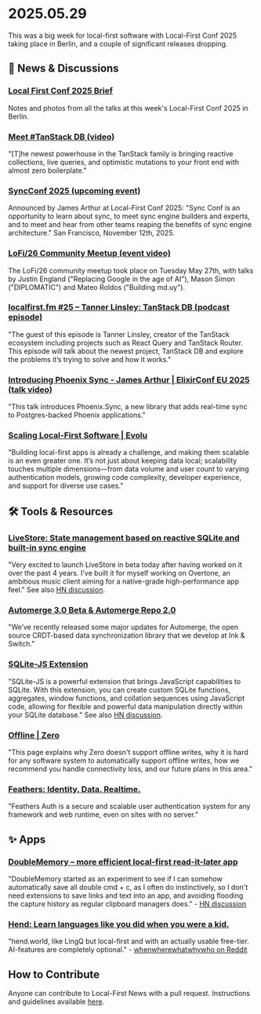 # 2025.05.29

This was a big week for local-first software with Local-First Conf 2025 taking place in Berlin, and a couple of significant releases dropping.


## 📰 News & Discussions

### [Local First Conf 2025 Brief](https://feynon.notion.site/localfirstdays2025brief)
Notes and photos from all the talks at this week's Local-First Conf 2025 in Berlin.

### [Meet #TanStack DB (video)](https://x.com/BetterStackHQ/status/1924945010606195076)
"[T]he newest powerhouse in the TanStack family is bringing reactive collections, live queries, and optimistic mutations to your front end with almost zero boilerplate."

### [SyncConf 2025 (upcoming event)](https://syncconf.dev/)
Announced by James Arthur at Local-First Conf 2025: "Sync Conf is an opportunity to learn about sync, to meet sync engine builders and experts, and to meet and hear from other teams reaping the benefits of sync engine architecture." San Francisco, November 12th, 2025.

### [LoFi/26 Community Meetup (event video)](https://www.youtube.com/watch?v=OJF6_UVoduc&list=PLTbD2QA-VMnXFsLbuPGz1H-Najv9MD2-H&index=26)
The LoFi/26 community meetup took place on Tuesday May 27th, with talks by Justin England ("Replacing Google in the age of AI"), Mason Simon ("DIPLOMATIC") and Mateo Roldos ("Building md.uy").

### [localfirst.fm #25 – Tanner Linsley: TanStack DB (podcast episode)](https://www.localfirst.fm/25)
"The guest of this episode is Tanner Linsley, creator of the TanStack ecosystem including projects such as React Query and TanStack Router. This episode will talk about the newest project, TanStack DB and explore the problems it’s trying to solve and how it works."

### [Introducing Phoenix Sync - James Arthur | ElixirConf EU 2025 (talk video)](https://www.youtube.com/watch?v=4IWShnVuRCg)
"This talk introduces Phoenix.Sync, a new library that adds real-time sync to Postgres-backed Phoenix applications."

### [Scaling Local-First Software | Evolu](https://www.evolu.dev/blog/scaling-local-first-software)
"Building local-first apps is already a challenge, and making them scalable is an even greater one. It’s not just about keeping data local; scalability touches multiple dimensions—from data volume and user count to varying authentication models, growing code complexity, developer experience, and support for diverse use cases."


## 🛠️ Tools & Resources

### [LiveStore: State management based on reactive SQLite and built-in sync engine](https://livestore.dev/)
"Very excited to launch LiveStore in beta today after having worked on it over the past 4 years. I've built it for myself working on Overtone, an ambitious music client aiming for a native-grade high-performance app feel." See also [HN discussion](https://news.ycombinator.com/item?id=44105412).

### [Automerge 3.0 Beta & Automerge Repo 2.0](https://www.inkandswitch.com/newsletter/dispatch-011/)
"We’ve recently released some major updates for Automerge, the open source CRDT-based data synchronization library that we develop at Ink & Switch."

### [SQLite-JS Extension](https://github.com/sqliteai/sqlite-js)
"SQLite-JS is a powerful extension that brings JavaScript capabilities to SQLite. With this extension, you can create custom SQLite functions, aggregates, window functions, and collation sequences using JavaScript code, allowing for flexible and powerful data manipulation directly within your SQLite database." See also [HN discussion](https://news.ycombinator.com/item?id=44061836).

### [Offline | Zero](https://zero.rocicorp.dev/docs/offline)
"This page explains why Zero doesn't support offline writes, why it is hard for any software system to automatically support offline writes, how we recommend you handle connectivity loss, and our future plans in this area."

### [Feathers: Identity. Data. Realtime.](https://feathers.dev/)
"Feathers Auth is a secure and scalable user authentication system for any framework and web runtime, even on sites with no server."


## ✨ Apps

### [DoubleMemory – more efficient local-first read-it-later app](https://doublememory.com/)
"DoubleMemory started as an experiment to see if I can somehow automatically save all double cmd + c, as I often do instinctively, so I don't need extensions to save links and text into an app, and avoiding flooding the capture history as regular clipboard managers does." - [HN discussion](https://news.ycombinator.com/item?id=44075451)

### [Hend: Learn languages like you did when you were a kid.](https://hend.world/)
"hend.world, like LingQ but local-first and with an actually usable free-tier. AI-features are completely optional." - [whenwherewhatwhywho on Reddit](https://www.reddit.com/r/languagelearning/comments/1kupo9w/comment/mu8kna2/)


## How to Contribute
Anyone can contribute to Local-First News with a pull request. Instructions and guidelines available [here](https://github.com/localfirstnews/localfirstnews).
